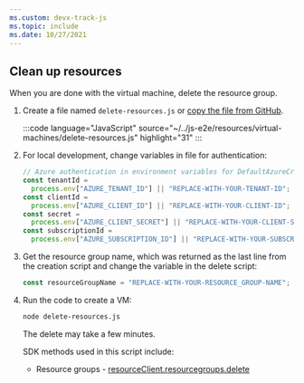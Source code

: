 ```yaml
---
ms.custom: devx-track-js
ms.topic: include
ms.date: 10/27/2021
---
```


## Clean up resources

When you are done with the virtual machine, delete the resource group.

1. Create a file named `delete-resources.js` or [copy the file from GitHub](https://github.com/Azure-Samples/js-e2e/blob/main/resources/virtual-machines/delete-resources.js).

    :::code language="JavaScript" source="~/../js-e2e/resources/virtual-machines/delete-resources.js" highlight="31" :::

1. For local development, change variables in file for authentication:

    ```javascript
    // Azure authentication in environment variables for DefaultAzureCredential
    const tenantId =
      process.env["AZURE_TENANT_ID"] || "REPLACE-WITH-YOUR-TENANT-ID";
    const clientId =
      process.env["AZURE_CLIENT_ID"] || "REPLACE-WITH-YOUR-CLIENT-ID";
    const secret =
      process.env["AZURE_CLIENT_SECRET"] || "REPLACE-WITH-YOUR-CLIENT-SECRET";
    const subscriptionId =
      process.env["AZURE_SUBSCRIPTION_ID"] || "REPLACE-WITH-YOUR-SUBSCRIPTION_ID";    
    ```

1. Get the resource group name, which was returned as the last line from the creation script and change the variable in the delete script:

    ```javascript
    const resourceGroupName = "REPLACE-WITH-YOUR-RESOURCE_GROUP-NAME";
    ```

1. Run the code to create a VM:

    ```bash
    node delete-resources.js
    ```
    
    The delete may take a few minutes.

    SDK methods used in this script include:
    
    * Resource groups - [resourceClient.resourcegroups.delete](/javascript/api/@azure/arm-resources/resourcegroups?preserve-view=true&view=azure-node-latest#deleteMethod_string__msRest_RequestOptionsBase_)
